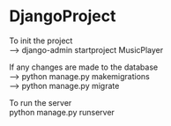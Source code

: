 # DjangoProject
To init the project  
--> django-admin startproject MusicPlayer

If any changes are made to the database  
--> python manage.py makemigrations  
--> python manage.py migrate

To run the server  
python manage.py runserver  
